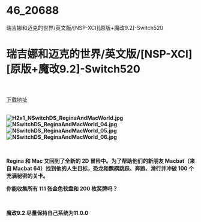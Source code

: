 # 46_20688
瑞吉娜和迈克的世界/英文版/[NSP-XCI][原版+魔改9.2]-Switch520
# 瑞吉娜和迈克的世界/英文版/[NSP-XCI][原版+魔改9.2]-Switch520
 <br/></br>
[下载地址](https://www.switch520.cc/article/20688 "下载地址")
<br/></br>

<p><strong><img title="H2x1_NSwitchDS_ReginaAndMacWorld.jpg" src="https://www.switch520.cc/muke_img/2021_07_27_2d430b0a6c565.jpg" alt="H2x1_NSwitchDS_ReginaAndMacWorld.jpg"></strong><br>
<strong><img title="NSwitchDS_ReginaAndMacWorld_04.jpg" src="https://www.switch520.cc/muke_img/2021_07_27_cf0113bf33899.jpg" alt="NSwitchDS_ReginaAndMacWorld_04.jpg"></strong><br>
<strong><img title="NSwitchDS_ReginaAndMacWorld_05.jpg" src="https://www.switch520.cc/muke_img/2021_07_27_716dcee4b3dd7.jpg" alt="NSwitchDS_ReginaAndMacWorld_05.jpg"></strong><br>
<strong><img title="NSwitchDS_ReginaAndMacWorld_06.jpg" src="https://www.switch520.cc/muke_img/2021_07_27_45136361bbbb6.jpg" alt="NSwitchDS_ReginaAndMacWorld_06.jpg"></strong></p>
<p>&nbsp;</p>
<p><strong>Regina 和 Mac 又回到了全新的 2D 冒险中。为了帮助他们的新朋友 Macbat（来自 Macbat 64）找到他的人生目标，恐龙和鹦鹉跳跃、奔跑、滑行并冲破 100 个充满秘密的关卡。</strong></p>
<p><strong>你能收集所有 111 张金色软盘和 200 枚奖牌吗？</strong></p>
<p>&nbsp;</p>
<p><strong>魔改9.2 尽量保持自己系统为11.0.0</strong></p>
